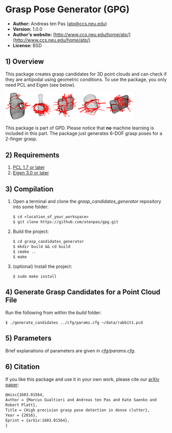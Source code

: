 # Grasp Pose Generator (GPG)

* **Author:** Andreas ten Pas (atp@ccs.neu.edu)
* **Version:** 1.0.0
* **Author's website:** [http://www.ccs.neu.edu/home/atp/](http://www.ccs.neu.edu/home/atp/)
* **License:** BSD


## 1) Overview

This package creates grasp candidates for 3D point clouds and can check if they are antipodal using geometric 
conditions. To use the package, you only need PCL and Eigen (see below).

<img src="readme/examples.png" alt="" style="width: 400px;"/>

This package is part of GPD. Please notice that **no** machine learning is included in this part. The package just 
generates 6-DOF grasp poses for a 2-finger grasp.


## 2) Requirements

1. [PCL 1.7 or later](http://pointclouds.org/)
2. [Eigen 3.0 or later](https://eigen.tuxfamily.org)


## 3) Compilation

1. Open a terminal and clone the *grasp_candidates_generator* repository into some folder: 

   ```
   $ cd <location_of_your_workspace>
   $ git clone https://github.com/atenpas/gpg.git
   ```

2. Build the project: 

   ```
   $ cd grasp_candidates_generator
   $ mkdir build && cd build
   $ cmake ..
   $ make
   ```

3. (optional) Install the project:
   ```
   $ sudo make install
   ```


## 4) Generate Grasp Candidates for a Point Cloud File

Run the following from within the *build* folder:

   ```
   $ ./generate_candidates ../cfg/params.cfg ~/data/rabbit1.pcd
   ```


## 5) Parameters

Brief explanations of parameters are given in *cfg/params.cfg*.


## 6) Citation

If you like this package and use it in your own work, please cite our [arXiv paper](http://arxiv.org/abs/1603.01564):

```
@misc{1603.01564,
Author = {Marcus Gualtieri and Andreas ten Pas and Kate Saenko and Robert Platt},
Title = {High precision grasp pose detection in dense clutter},
Year = {2016},
Eprint = {arXiv:1603.01564},
} 
```
